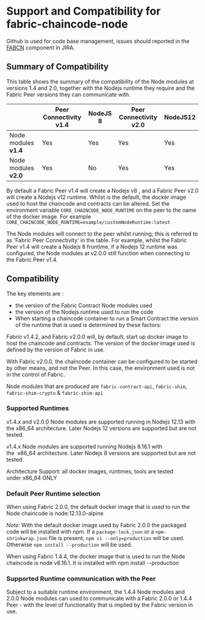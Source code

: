 # Support and Compatibility for fabric-chaincode-node

Github is used for code base management, issues should reported in the [FABCN](https://jira.hyperledger.org/projects/FABCN/issues/) component in JIRA.


## Summary of Compatibility

This table shows the summary of the compatibility of the Node modules at versions 1.4 and 2.0, together with the Nodejs runtime they require and the Fabric Peer versions they can communicate with.

|                       | Peer Connectivity v1.4 | NodeJS 8 | Peer Connectivity v2.0 | NodeJS12 |
| --------------------- | ---------------------- | -------- | ---------------------- | -------- |
| Node modules **v1.4** | Yes                    | Yes      | Yes                    | Yes      |
| Node modules **v2.0** | Yes                    | No       | Yes                    | Yes      |

By default a Fabric Peer v1.4 will create a Nodejs v8 , and a Fabric Peer v2.0 will create a Nodejs v12 runtime. Whilst is the default, the docker image used to host the chaincode and contracts can be altered.  Set the environment variable `CORE_CHAINCODE_NODE_RUNTIME` on the peer to the name of the docker image. For example `CORE_CHAINCODE_NODE_RUNTIME=example/customNodeRuntime:latest`

The Node modules will connect to the peer whilst running; this is referred to as 'Fabric Peer Connectivity' in the table. For example, whilst the Fabric Peer v1.4 will create a Nodejs 8 fruntime, if a Nodejs 12 runtime was configured, the Node modules at v2.0.0 still function when connecting to the Fabric Peer v1.4.

## Compatibility

The key elements are : 

- the version of the Fabric Contract Node modules used
- the version of the Nodejs runtime used to run the code
- When starting a chaincode container to run a Smart Contract the version of the runtime that is used is determined by these factors:

Fabric v1.4.2, and Fabric v2.0.0 will, by default, start up docker image to host the chaincode and contracts. The version of the docker image used is defined by the version of Fabric in use.

With Fabric v2.0.0, the chaincode container can be configured to be started by other means, and not the Peer. In this case, the environment used is not in the control of Fabric.

Node modules that are produced are `fabric-contract-api`, `fabric-shim`, `fabric-shim-crypto` & `fabric-shim-api`

### Supported Runtimes

v1.4.x and v2.0.0 Node modules are supported running in Nodejs 12.13 with the x86_64 architecture. Later Nodejs 12 versions are supported but are not tested.

v1.4.x Node modules are supported running Nodejs 8.16.1 with the  x86_64 architecture. Later Nodejs 8 versions are supported but are not tested.

Architecture Support: all docker images, runtimes, tools are tested under x86_64 ONLY

### Default Peer Runtime selection

When using Fabric 2.0.0, the default docker image that is used to run the Node chaincode is node:12.13.0-alpine 

*Note:* With the default docker image used by Fabric 2.0.0 the packaged code will be installed with npm. If a `package-lock.json` or a `npm-shrinkwrap.json` file is present, `npm ci --only=production` will be used. Otherwise `npm install --production` will be used. 

When using Fabric 1.4.4, the docker image that is used to run the Node chaincode is node v8.16.1. It is installed with npm install --production

### Supported Runtime communication with the Peer

Subject to a suitable runtime environment, the 1.4.4 Node modules and 2.0.0 Node modules can used to communicate with a Fabric 2.0.0 or 1.4.4 Peer - with the level of functionality that is implied by the Fabric version in use. 